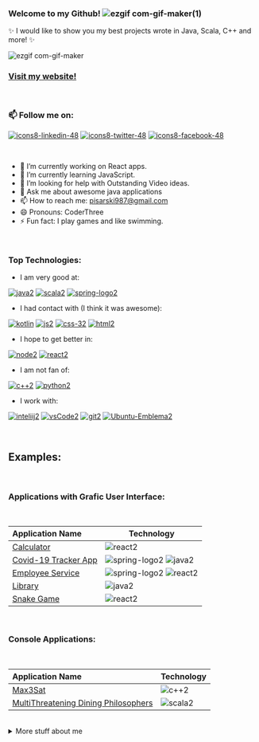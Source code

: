 ### Welcome to my Github! ![ezgif com-gif-maker(1)](https://user-images.githubusercontent.com/73716334/152412167-1bd22ef0-d5ec-47c7-96e6-b706eee7206c.gif)


✨ I would like to show you my best projects wrote in Java, Scala, C++ and more! ✨ 

![ezgif com-gif-maker](https://user-images.githubusercontent.com/73716334/151576766-fed88f9d-d378-4939-8809-42c0cc3b10c2.gif)

### [Visit my website!](https://remmo1.github.io/) 
<br>

### 📫 Follow me on:
[![icons8-linkedin-48](https://user-images.githubusercontent.com/73716334/210139054-02668b52-f8a6-4330-8293-01cb60adf2ff.png)](https://www.linkedin.com/in/remigiusz-pisarski-5a6154248/)
[![icons8-twitter-48](https://user-images.githubusercontent.com/73716334/210138912-b8265f4f-c6c4-40d9-b3f3-b66339cfb22e.png)](https://twitter.com/Remmo123456789)
[![icons8-facebook-48](https://user-images.githubusercontent.com/73716334/210138986-4a75aae4-a191-4b98-b3a6-f0cde7e36210.png)](https://www.facebook.com/profile.php?id=100007905436766)

<br>

- 🔭 I’m currently working on React apps.
- 🌱 I’m currently learning JavaScript.
- 🤔 I’m looking for help with Outstanding Video ideas.
- 💬 Ask me about awesome java applications
- 📫 How to reach me: pisarski987@gmail.com
- 😄 Pronouns: CoderThree
- ⚡ Fun fact: I play games and like swimming.

<br>

### Top Technologies:

- I am very good at:

[![java2](https://user-images.githubusercontent.com/73716334/152649672-ba74e19a-a1a8-4745-86c6-693235fa531e.png)](https://github.com/Remmo1/Remmo1/blob/main/icons/java.png)
[![scala2](https://user-images.githubusercontent.com/73716334/152649808-3cba80a4-9108-406d-85ee-0876d5bf9f8c.png)](https://github.com/Remmo1/Remmo1/blob/main/icons/scala.png)
[![spring-logo2](https://user-images.githubusercontent.com/73716334/152649809-009658fa-45b5-4771-bfc1-e4782041ec89.png)](https://github.com/Remmo1/Remmo1/blob/main/icons/spring-logo.png)

- I had contact with (I think it was awesome):

[![kotlin](https://user-images.githubusercontent.com/73716334/210139236-9e01997a-39d9-49f6-9bda-9f31e24f82ad.png)](https://github.com/Remmo1/Remmo1/blob/main/icons/small/kotlin.png)
[![js2](https://user-images.githubusercontent.com/73716334/152649802-b482d985-c477-474e-b39d-6f392c10e77e.png)](https://github.com/Remmo1/Remmo1/blob/main/icons/js.png)
[![css-32](https://user-images.githubusercontent.com/73716334/152853612-1334f0bf-a5f1-4b5b-96b7-d7fc21b570d3.png)](https://github.com/Remmo1/Remmo1/blob/main/icons/css-3.png)
[![html2](https://user-images.githubusercontent.com/73716334/152853627-48ae5e48-e804-40f0-bc79-adbe4a201b90.png)](https://github.com/Remmo1/Remmo1/blob/main/icons/html.png)

- I hope to get better in:

[![node2](https://user-images.githubusercontent.com/73716334/152649804-87573079-cae2-410c-816a-a8078adbde89.png)](https://github.com/Remmo1/Remmo1/blob/main/icons/node.png)
[![react2](https://user-images.githubusercontent.com/73716334/152649806-c6b0ead9-d47d-43f5-bed5-8bc8463bd580.png)](https://github.com/Remmo1/Remmo1/blob/main/icons/react.png)

- I am not fan of: 

[![c++2](https://user-images.githubusercontent.com/73716334/152853607-661187c9-3fd0-4364-9813-44b3546624e2.png)](https://github.com/Remmo1/Remmo1/blob/main/icons/c%2B%2B.png)
[![python2](https://user-images.githubusercontent.com/73716334/152649805-5999926d-bf33-4bad-9155-f849eb3c08b7.png)](https://github.com/Remmo1/Remmo1/blob/main/icons/python.png)

- I work with:

[![inteliij2](https://user-images.githubusercontent.com/73716334/152855024-77f47fe0-24a6-46de-904b-83138812e86b.png)](https://github.com/Remmo1/Remmo1/blob/main/icons/inteliij.png)
[![vsCode2](https://user-images.githubusercontent.com/73716334/152854547-5f9d2567-9be3-4c2b-a1a6-ec8d824fbd7a.png)](https://github.com/Remmo1/Remmo1/blob/main/icons/vsCode.png)
[![git2](https://user-images.githubusercontent.com/73716334/152853620-1083cc08-b0e0-477f-902f-80383c539e56.png)](https://github.com/Remmo1/Remmo1/blob/main/icons/git.png)
[![Ubuntu-Emblema2](https://user-images.githubusercontent.com/73716334/152854526-fe760cff-4257-4f48-ae02-3bdbef2cda5e.png)](https://github.com/Remmo1/Remmo1/blob/main/icons/Ubuntu-Emblema.png)

<br>

## Examples:

<br>

### Applications with Grafic User Interface:

<br>

|   Application Name    |   Technology  |
|:----------------------|---------------|
| [Calculator](https://www.youtube.com/watch?v=ax-qTCsoXdg) | ![react2](https://user-images.githubusercontent.com/73716334/154715420-9df6653d-4091-499b-afcb-6aa8c01d06c6.png) |
| [Covid-19 Tracker App](https://www.youtube.com/watch?v=ieCOQj9DlnE) | ![spring-logo2](https://user-images.githubusercontent.com/73716334/153917334-546e632a-5b8a-43f8-81bf-9964a0b585d5.png) ![java2](https://user-images.githubusercontent.com/73716334/153917342-59c5f3b8-cf4d-4b2b-b5e3-4e0e75ae8bce.png) |
| [Employee Service](https://www.youtube.com/watch?v=Q00S-dZWCSk) | ![spring-logo2](https://user-images.githubusercontent.com/73716334/154715429-9256393a-0a52-41ae-8dc5-2405fabc9793.png) ![react2](https://user-images.githubusercontent.com/73716334/154716134-4631466d-c52e-46a9-a5cb-32f68bf5bc77.png) |
| [Library](https://www.youtube.com/watch?v=XNJ8P8Qspes) | ![java2](https://user-images.githubusercontent.com/73716334/154715407-e041f01c-7be1-4b9b-91de-28cf2cff549e.png) |
| [Snake Game](https://www.youtube.com/watch?v=-ob86GGyONk) | ![react2](https://user-images.githubusercontent.com/73716334/154715420-9df6653d-4091-499b-afcb-6aa8c01d06c6.png)

<br>

### Console Applications:

<br>

|   Application Name    |   Technology  |
|:----------------------|---------------|
| [Max3Sat](https://www.youtube.com/watch?v=EkPx4DKFHqk) | ![c++2](https://user-images.githubusercontent.com/73716334/159522461-51318a0b-ab6c-4555-a743-06020bfc0ba2.png) |
| [MultiThreatening Dining Philosophers](https://www.youtube.com/watch?v=vHdBs39LQ6g) | ![scala2](https://user-images.githubusercontent.com/73716334/159522447-980cb921-9da7-45df-853e-cc8f2911b742.png) |






<br>

<details>

<summary>
    More stuff about me
</summary>

<br>

<p> &nbsp &nbsp &nbsp &nbsp I am the student at University of Science and Technology in Wrocław. I study Applied Computer Science. </p>

<p> &nbsp &nbsp &nbsp &nbsp I love programming but this is not my only passion. I like swimming too. My greatest hobby is F1. Every icons used here is from <a target="_blank" href="https://icons8.com">Icons8</a></p>

<br>

### Github Stats
[![Anurag's GitHub stats](https://github-readme-stats.vercel.app/api?username=Remmo1&hide=contribs,prs&theme=tokyonight)](https://github.com/anuraghazra/github-readme-stats)

</details>